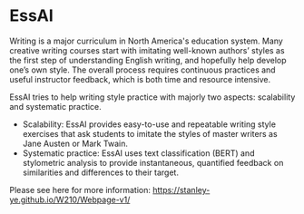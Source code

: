 # EssAI

Writing is a major curriculum in North America's education system. Many creative writing courses start with imitating well-known authors’ styles as the first step of understanding English writing, and hopefully help develop one’s own style. The overall process requires continuous practices and useful instructor feedback, which is both time and resource intensive. 

EssAI tries to help writing style practice with majorly two aspects: scalability and systematic practice. 

*	Scalability: EssAI provides easy-to-use and repeatable writing style exercises that ask students to imitate the styles of master writers as Jane Austen or Mark Twain. 
*	Systematic practice: EssAI uses text classification (BERT) and stylometric analysis to provide instantaneous, quantified feedback on similarities and differences to their target. 

Please see here for more information: https://stanley-ye.github.io/W210/Webpage-v1/
